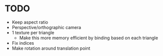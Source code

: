 # TODO
- Keep aspect ratio
- Perspective/orthographic camera
- 1 texture per triangle
    - Make this more memory efficient by binding based on each triangle
- Fix indices
- Make rotation around translation point